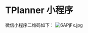 # TPlanner 小程序
微信小程序二维码如下：
<img src="https://s3.ax1x.com/2021/03/03/6APjFx.jpg" alt="6APjFx.jpg" style="max-width: 100px" />



